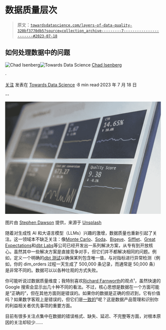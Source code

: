 # 数据质量层次

> 原文：[`towardsdatascience.com/layers-of-data-quality-320bf3770db5?source=collection_archive---------7-----------------------#2023-07-18`](https://towardsdatascience.com/layers-of-data-quality-320bf3770db5?source=collection_archive---------7-----------------------#2023-07-18)

## 如何处理数据中的问题

[](https://medium.com/@cisenbe?source=post_page-----320bf3770db5--------------------------------)![Chad Isenberg](https://medium.com/@cisenbe?source=post_page-----320bf3770db5--------------------------------)[](https://towardsdatascience.com/?source=post_page-----320bf3770db5--------------------------------)![Towards Data Science](https://towardsdatascience.com/?source=post_page-----320bf3770db5--------------------------------) [Chad Isenberg](https://medium.com/@cisenbe?source=post_page-----320bf3770db5--------------------------------)

·

[关注](https://medium.com/m/signin?actionUrl=https%3A%2F%2Fmedium.com%2F_%2Fsubscribe%2Fuser%2Fb9113837f160&operation=register&redirect=https%3A%2F%2Ftowardsdatascience.com%2Flayers-of-data-quality-320bf3770db5&user=Chad+Isenberg&userId=b9113837f160&source=post_page-b9113837f160----320bf3770db5---------------------post_header-----------) 发表在 [Towards Data Science](https://towardsdatascience.com/?source=post_page-----320bf3770db5--------------------------------) ·8 min read·2023 年 7 月 18 日[](https://medium.com/m/signin?actionUrl=https%3A%2F%2Fmedium.com%2F_%2Fvote%2Ftowards-data-science%2F320bf3770db5&operation=register&redirect=https%3A%2F%2Ftowardsdatascience.com%2Flayers-of-data-quality-320bf3770db5&user=Chad+Isenberg&userId=b9113837f160&source=-----320bf3770db5---------------------clap_footer-----------)

--

[](https://medium.com/m/signin?actionUrl=https%3A%2F%2Fmedium.com%2F_%2Fbookmark%2Fp%2F320bf3770db5&operation=register&redirect=https%3A%2F%2Ftowardsdatascience.com%2Flayers-of-data-quality-320bf3770db5&source=-----320bf3770db5---------------------bookmark_footer-----------)![](img/1ca0f77d5f6b6a577e793b25b54ba17c.png)

图片由 [Stephen Dawson](https://unsplash.com/@dawson2406?utm_source=medium&utm_medium=referral) 提供，来源于 [Unsplash](https://unsplash.com/?utm_source=medium&utm_medium=referral)

随着对生成性 AI 和大语言模型（LLMs）兴趣的激增，数据质量也重新引起了关注。这一领域本不缺乏关注：像[Monte Carlo](https://www.montecarlodata.com/)、[Soda](https://www.soda.io/)、[Bigeye](https://www.bigeye.com/)、[Sifflet](https://www.siffletdata.com/)、[Great Expectations](https://greatexpectations.io/)和[dbt Labs](https://www.getdbt.com/)等公司已经开发出一系列解决方案，从专有到开放核心。虽然其中一些解决方案是直接竞争对手，但它们并不都解决相同的问题。例如，定义一个明确的[dbt 测试](https://docs.getdbt.com/docs/build/tests)以确保某列包含唯一值，与对指标进行异常检测（例如，你的 dim_orders 过程一天生成了 500,000 条记录，而通常是 50,000 条）是非常不同的。数据可以以各种壮观的方式失败。

你可能听说过数据质量维度；我特别喜欢[Richard Farnworth](https://medium.com/u/74abb61a4947?source=post_page-----320bf3770db5--------------------------------)的观点¹，虽然快速的 Google 搜索会显示出几十种不同的看法。不过，核心思想是数据在一个方面可能是“正确的”，但在其他方面则是错误的。如果你的数据是正确的但迟到，它有价值吗？如果数字客观上是错误的，但它们是[一致的](https://benn.substack.com/p/all-i-want-is-to-know-whats-different)²呢？这是数据产品管理和识别你的利益相关者优先事项的重要方面。

目前有很多关注点集中在数据的错误格式、缺失、延迟、不完整等方面，对根本原因的关注却较少……
